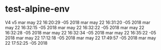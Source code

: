 # test-alpine-env
V4
v5
mar may 22 16:20:29 -05 2018
mar may 22 16:31:20 -05 2018
mar may 22 16:32:15 -05 2018
mar may 22 16:32:22 -05 2018
mar may 22 16:32:28 -05 2018
mar may 22 16:32:34 -05 2018
mar may 22 16:35:22 -05 2018
mar may 22 17:12:18 -05 2018
mar may 22 17:49:57 -05 2018
mar may 22 17:52:25 -05 2018
